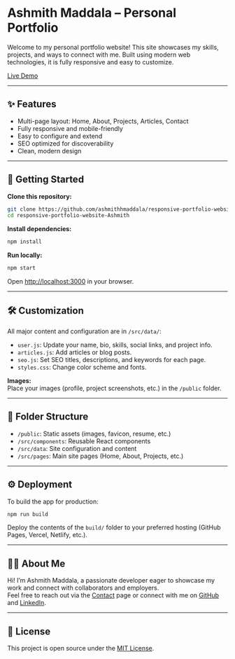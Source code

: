 # Ashmith Maddala – Personal Portfolio

Welcome to my personal portfolio website! This site showcases my skills, projects, and ways to connect with me. Built using modern web technologies, it is fully responsive and easy to customize.

[Live Demo](https://ashmithmaddala.dev/)

---

## ✨ Features

- Multi-page layout: Home, About, Projects, Articles, Contact
- Fully responsive and mobile-friendly
- Easy to configure and extend
- SEO optimized for discoverability
- Clean, modern design

---

## 🚀 Getting Started

**Clone this repository:**

```bash
git clone https://github.com/ashmithhmaddala/responsive-portfolio-website-Ashmith.git
cd responsive-portfolio-website-Ashmith
```

**Install dependencies:**

```bash
npm install
```

**Run locally:**

```bash
npm start
```

Open [http://localhost:3000](http://localhost:3000) in your browser.

---

## 🛠️ Customization

All major content and configuration are in `/src/data/`:

- `user.js`: Update your name, bio, skills, social links, and project info.
- `articles.js`: Add articles or blog posts.
- `seo.js`: Set SEO titles, descriptions, and keywords for each page.
- `styles.css`: Change color scheme and fonts.

**Images:**  
Place your images (profile, project screenshots, etc.) in the `/public` folder.

---

## 📁 Folder Structure

- `/public`: Static assets (images, favicon, resume, etc.)
- `/src/components`: Reusable React components
- `/src/data`: Site configuration and content
- `/src/pages`: Main site pages (Home, About, Projects, etc.)

---

## ⚙️ Deployment

To build the app for production:

```bash
npm run build
```

Deploy the contents of the `build/` folder to your preferred hosting (GitHub Pages, Vercel, Netlify, etc.).

---

## 🙋‍♂️ About Me

Hi! I’m Ashmith Maddala, a passionate developer eager to showcase my work and connect with collaborators and employers.  
Feel free to reach out via the [Contact](#) page or connect with me on [GitHub](https://github.com/ashmithhmaddala) and [LinkedIn](#).

---

## 📝 License

This project is open source under the [MIT License](LICENSE).
